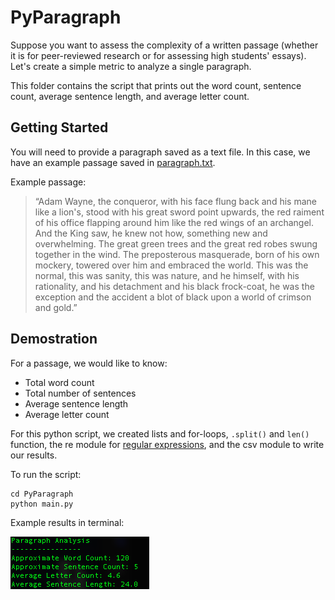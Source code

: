 # PyParagraph 

Suppose you want to assess the complexity of a written passage (whether it is for peer-reviewed research or for assessing high students' essays). Let's create a simple metric to analyze a single paragraph. 

This folder contains the script that prints out the word count, sentence count, average sentence length, and average letter count.

## Getting Started 
You will need to provide a paragraph saved as a text file. In this case, we have an example passage saved in [paragraph.txt](https://github.com/ying-li-python/python-challenge/blob/master/PyParagraph/paragraph.txt). 

Example passage: 
> “Adam Wayne, the conqueror, with his face flung back and his mane like a lion's, stood with his great sword point upwards, the red raiment of his office flapping around him like the red wings of an archangel. And the King saw, he knew not how, something new and overwhelming. The great green trees and the great red robes swung together in the wind. The preposterous masquerade, born of his own mockery, towered over him and embraced the world. This was the normal, this was sanity, this was nature, and he himself, with his rationality, and his detachment and his black frock-coat, he was the exception and the accident a blot of black upon a world of crimson and gold.”

## Demostration 

For a passage, we would like to know: 
- Total word count 
- Total number of sentences 
- Average sentence length
- Average letter count

For this python script, we created lists and for-loops, ```.split()``` and ```len()``` function, the re module for [regular expressions](https://docs.python.org/3/library/re.html), and the csv module to write our results. 


To run the script: 
```
cd PyParagraph 
python main.py 
```

Example results in terminal:

<img src="https://raw.githubusercontent.com/ying-li-python/python-challenge/master/PyParagraph/Images/results.png">

